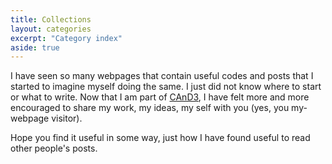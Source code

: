 ```yaml
---
title: Collections
layout: categories
excerpt: "Category index"
aside: true
---
```


I have seen so many webpages that contain useful codes and posts that I started to imagine myself doing the same. I just did not know where to start or what to write. Now that I am part of [CAnD3](https://www.mcgill.ca/cand3/about/what-cand3), I have felt more and more encouraged to share my work, my ideas, my self with you (yes, you my-webpage visitor).

Hope you find it useful in some way, just how I have found useful to read other people's posts.